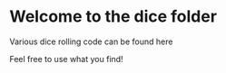 # Welcome to the dice folder
Various dice rolling code can be found here

Feel free to use what you find!
